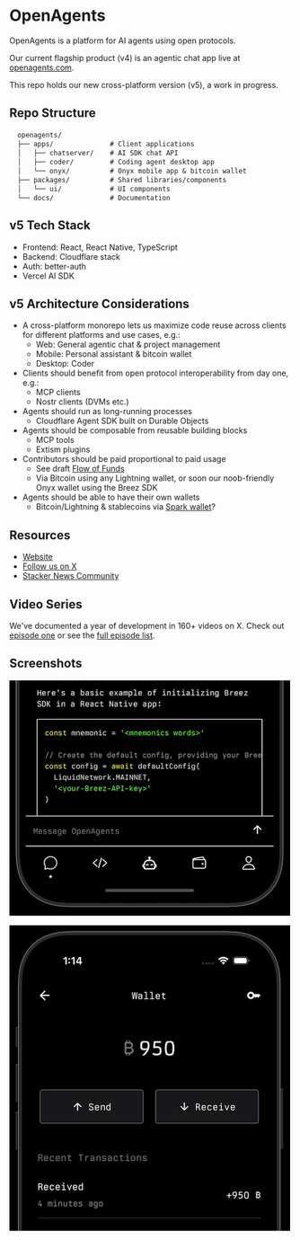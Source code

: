 # OpenAgents

OpenAgents is a platform for AI agents using open protocols.

Our current flagship product (v4) is an agentic chat app live at [openagents.com](https://openagents.com).

This repo holds our new cross-platform version (v5), a work in progress.

## Repo Structure

```
  openagents/
  ├── apps/              # Client applications
  │   ├── chatserver/    # AI SDK chat API
  │   ├── coder/         # Coding agent desktop app
  │   └── onyx/          # Onyx mobile app & bitcoin wallet
  ├── packages/          # Shared libraries/components
  │   └── ui/            # UI components
  └── docs/              # Documentation
```

## v5 Tech Stack

- Frontend: React, React Native, TypeScript
- Backend: Cloudflare stack
- Auth: better-auth
- Vercel AI SDK

## v5 Architecture Considerations

- A cross-platform monorepo lets us maximize code reuse across clients for different platforms and use cases, e.g.:
    - Web: General agentic chat & project management
    - Mobile: Personal assistant & bitcoin wallet
    - Desktop: Coder
- Clients should benefit from open protocol interoperability from day one, e.g.:
    - MCP clients
    - Nostr clients (DVMs etc.)
- Agents should run as long-running processes
    - Cloudflare Agent SDK built on Durable Objects
- Agents should be composable from reusable building blocks
    - MCP tools
    - Extism plugins
- Contributors should be paid proportional to paid usage
    - See draft [Flow of Funds](https://github.com/OpenAgentsInc/openagents/wiki/Flow-of-Funds)
    - Via Bitcoin using any Lightning wallet, or soon our noob-friendly Onyx wallet using the Breez SDK
- Agents should be able to have their own wallets
    - Bitcoin/Lightning & stablecoins via [Spark wallet](https://www.spark.info/)?

## Resources

- [Website](https://openagents.com)
- [Follow us on X](https://x.com/OpenAgentsInc)
- [Stacker News Community](https://stacker.news/~openagents)

## Video Series

We've documented a year of development in 160+ videos on X.
Check out [episode one](https://twitter.com/OpenAgentsInc/status/1721942435125715086) or see the [full episode list](https://github.com/OpenAgentsInc/openagents/wiki/Video-Series).

## Screenshots

![Onyx chat screenshot](docs/img/onyx2a.png)

![Onyx bitcoin wallet screenshot](docs/img/onyx1.png)
